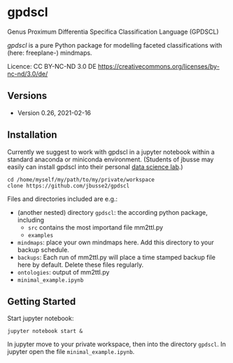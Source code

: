# gpdscl

Genus Proximum Differentia Specifica Classification Language (GPDSCL)

*gpdscl* is a pure Python package for modelling faceted classifications with (here: freeplane-) mindmaps. 

Licence: CC BY-NC-ND 3.0 DE <https://creativecommons.org/licenses/by-nc-nd/3.0/de/>

## Versions

* Version 0.26, 2021-02-16

## Installation

Currently we suggest to work with gpdscl in a jupyter notebook within a standard anaconda or miniconda environment. (Students of jbusse may easily can install gpdscl into their personal [data science lab](http://jbusse.de/dsci-lab/).)

    cd /home/myself/my/path/to/my/private/workspace
    clone https://github.com/jbusse2/gpdscl


Files and directories included are e.g.:

* (another nested) directory `gpdscl`: the according python package, including
   * `src` contains the most importand file mm2ttl.py 
   * `examples`
*  `mindmaps`: place your own mindmaps here. Add this directory to your backup schedule.
* `backups`:  Each run of mm2ttl.py will place a time stamped backup file here by default. Delete these files regularly.
* `ontologies`: output of mm2ttl.py
* `minimal_example.ipynb`

## Getting Started

Start jupyter notebook:

    jupyter notebook start &

In jupyter move to your private workspace, then into the directory `gpdscl`.  In jupyter open the file `minimal_example.ipynb`.






